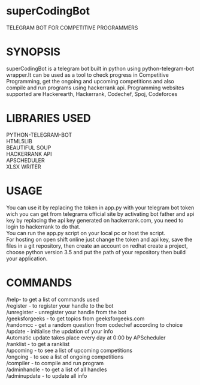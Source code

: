# superCodingBot
TELEGRAM BOT FOR COMPETITIVE PROGRAMMERS 
# SYNOPSIS
superCodingBot is a telegram bot built in python using python-telegram-bot wrapper.It can be used as a tool to check progress in
Competitive Programming, get the ongoing and upcoming competitions and also compile and run programs using hackerrank api. Programming websites supported are
Hackerearth, Hackerrank, Codechef, Spoj, Codeforces
# LIBRARIES USED
PYTHON-TELEGRAM-BOT  
HTML5LIB  
BEAUTIFUL SOUP  
HACKERRANK API  
APSCHEDULER  
XLSX WRITER  
# USAGE
You can use it by replacing the token in app.py with your telegram bot token wich you can get from telegrams official site by activating 
bot father and api key by replacing the api key generated on hackerrank.com, you need to login to hackerrank to do that.  
You can run the app.py script on your local pc or host the script.  
For hosting on open shift online just change the token and api key, save the files in a git repository, then create an account on redhat
create a project, choose python version 3.5 and put the path of your repository then build your application.
# COMMANDS
/help- to get a list of commands used  
/register - to register your handle to the bot  
/unregister - unregister your handle from the bot  
/geeksforgeeks - to get topics from geeksforgeeks.com  
/randomcc - get a random question from codechef according to choice  
/update - initialise the updation of your info  
Automatic update takes place every day at 0:00 by APScheduler  
/ranklist - to get a ranklist  
/upcoming - to see a list of upcoming competitions  
/ongoing - to see a list of ongoing competitions  
/compiler - to compile and run program  
/adminhandle - to get a list of all handles  
/adminupdate - to update all info  
